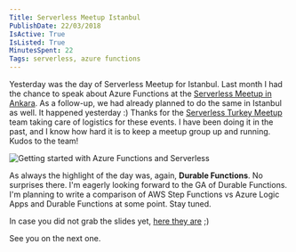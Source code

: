 ```yaml
---
Title: Serverless Meetup Istanbul
PublishDate: 22/03/2018
IsActive: True
IsListed: True
MinutesSpent: 22
Tags: serverless, azure functions
---
```


Yesterday was the day of Serverless Meetup for Istanbul. Last month I had the chance to speak about Azure Functions at the [Serverless Meetup in Ankara](https://daron.blog/serverless-meetup-ankara). As a follow-up, we had already planned to do the same in Istanbul as well. It happened yesterday :) Thanks for the [Serverless Turkey Meetup](https://twitter.com/serverlesstr) team taking care of logistics for these events. I have been doing it in the past, and I know how hard it is to keep a meetup group up and running. Kudos to the team!

![Getting started with Azure Functions and Serverless](media/Serverless-Meetup-Istanbul/serverless-meetup-istanbul.jpg)

As always the highlight of the day was, again, **Durable Functions**. No surprises there. I'm eagerly looking forward to the GA of Durable Functions. I'm planning to write a comparison of AWS Step Functions vs Azure Logic Apps and Durable Functions at some point. Stay tuned. 

In case you did not grab the slides yet, [here they are](http://daron.me/decks) ;) 

See you on the next one.
